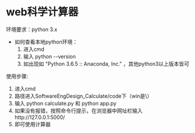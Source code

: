 # web科学计算器

环境要求：python 3.x
* 如何查看本地python环境：
    1. 进入cmd
    2. 输入 python --version
    3. 如出现如 "Python 3.6.5 :: Anaconda, Inc." ，其他python3以上版本皆可

使用步骤:
1. 进入cmd
2. 路径进入SoftwareEngDesign_Calculate/code下（win是\）
3. 输入 python calculate.py 和 python app.py
1. 如果没有报错，按照命令行提示，在浏览器中网址栏输入http://127.0.0.1:5000/
2. 即可使用计算器
